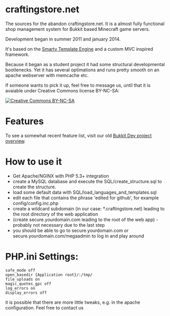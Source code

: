 craftingstore.net
=================

The sources for the abandon craftingstore.net. It is a almost fully functional shop management system for Bukkit based Minecraft game servers.


Development began in summer 2011 and january 2014. 

It's based on the [Smarty Template Engine](http://www.smarty.net/) and a custom MVC inspired framework.

Because it began as a student project it had some structural developmental bootlenecks. Yet it has several optimations and runs pretty smooth on an apache webserver with memcache etc.

If someone wants to pick it up, feel free to message us, until that it is avaiable under Creative Commons license BY-NC-SA:

[![Creative Commons BY-NC-SA](https://i.creativecommons.org/l/by-nc-sa/4.0/88x31.png)](http://creativecommons.org/licenses/by-nc-sa/4.0/)

Features
=================
To see a somewhat recent feature list, visit our old [Bukkit Dev project overview](http://dev.bukkit.org/bukkit-plugins/minecraftshop/).


How to use it
=================

* Get Apache/NGINX with PHP 5.3+ integration
* create a MySQL database and execute the SQL/create_structure.sql to create the structure. 
* load some default data with SQL/load_languages_and_templates.sql
* edit each file that contains the phrase 'edited for github', for example config/config.inc.php
* create a wildcard subdomain (in our case: *.craftingstore.net) leading to the root directory of the web application
* (create secure.yourdomain.com leading to the root of the web app) - probably not necessary due to the last step
* you should be able to go to secure.yourdomain.com or secure.yourdomain.com/megaadmin to log in and play around

PHP.ini Settings:
=================
    safe_mode off
    open_basedir {Application root}/:/tmp/
    file_uploads on
    magic_quotes_gpc off
    log_errors on
    display_errors off
    
    
it is possible that there are more little tweaks, e.g. in the apache configuration. Feel free to contact us

